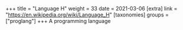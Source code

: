 +++
title = "Language H"
weight = 33
date = 2021-03-06
[extra]
link = "https://en.wikipedia.org/wiki/Language_H"
[taxonomies]
groups = ["proglang"]
+++
A programming language

